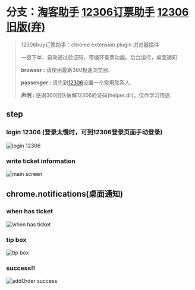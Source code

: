 # 分支：[淘客助手](https://github.com/ouqinglai/12306buy/tree/taobaobuy) [12306订票助手](https://github.com/ouqinglai/12306buy) [12306旧版(弃)](https://github.com/ouqinglai/12306buy/tree/old_dama)

> 12306buy订票助手：chrome extension plugin 浏览器插件
>
> 一键下单，自动通过验证码，带循环查票功能。后台运行，桌面通知
>
> **browser :** 请使用最新360极速浏览器.
>
> **passenger :** 请先到[12306](https://kyfw.12306.cn/otn/passengers/addInit)设置一个常用联系人. 
>
> **声明 :** 感谢360团队破解12306验证码(helper.dll)，仅作学习用途. 

## step

### login 12306 (登录太慢时，可到12306登录页面手动登录)
![login 12306](https://github.com/ouqinglai/12306buy/blob/master/screenshot/login.png)

### write ticket information
![main screen](https://github.com/ouqinglai/12306buy/blob/master/screenshot/main.png)

## chrome.notifications(桌面通知)

### when has ticket
![when has ticket](https://github.com/ouqinglai/12306buy/blob/master/screenshot/hasTicket.png)

### tip box
![tip box](https://github.com/ouqinglai/12306buy/blob/master/screenshot/tip.png)

### success!!
![addOrder success](https://github.com/ouqinglai/12306buy/blob/master/screenshot/success.png)
